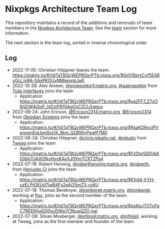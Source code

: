 # Nixpkgs Architecture Team Log

This repository maintains a record of the additions and removals of team members in the [Nixpkgs Architecture Team](https://github.com/nixpkgs-architecture). See the [team](https://github.com/nixpkgs-architecture#team) section for more information.

The next section is the team log, sorted in inverse chronological order

## Log

- 2022-11-05: Christian Höppner leaves the team: <https://matrix.to/#/!djTaTBQyWEPRQxrPTb:nixos.org/$Gr019zrsCvf5EA8vGjJ_ly8A-SAsPKOUyNMjwpnkJwE>
- 2022-10-28: Alex Ameen, [@growpotkin1:matrix.org](https://matrix.to/#/@growpotkin1:matrix.org), [@aakropotkin](https://github.com/aakropotkin) from [Tulip Interfaces](https://tulip.co/platform/analytics/) joins the team
  - Application <https://matrix.to/#/!djTaTBQyWEPRQxrPTb:nixos.org/$va2FF7_Z7xO8QDW4j2pP_htDzlFB15AgOyCZCLGgpco>
- 2022-08-24: John Ericson, [@Ericson2314:matrix.org](https://matrix.to/#/@Ericson2314:matrix.org), [@Ericson2314](https://github.com/Ericson2314) from [Obsidian Systems](https://obsidian.systems/) joins the team
  - Application: <https://matrix.to/#/!djTaTBQyWEPRQxrPTb:nixos.org/$RsaKD6vcjPVpnnpnEgLbmSoUX_9km_QQRWyPeqIP7M0>
- 2022-08-24: Christian Höppner, [@chris:mkaito.net](https://matrix.to/#/@chris:mkaito.net), [@mkaito](https://github.com/mkaito) from [Tweag](https://www.tweag.io/) joins the team
  - Application: <https://matrix.to/#/!djTaTBQyWEPRQxrPTb:nixos.org/$FzDIxhDDVbAtG6A7UAXGfkvHyxKAvXJfIXm7CXTZPs4>
- 2022-07-18: Robert Hensing, [@roberthensing:matrix.org](https://matrix.to/#/@roberthensing:matrix.org), [@roberth](https://github.com/roberth), from [Hercules CI](https://hercules-ci.com/) joins the team
  - Application: <https://matrix.to/#/!djTaTBQyWEPRQxrPTb:nixos.org/$61rd4-IrYH-uzELPtOEUd7iwB4Fs2eAi25mZ3-cjdlU>
- 2022-07-18: Thomas Bereknyei, [@tomberek:matrix.org](https://matrix.to/#/@tomberek:matrix.org), [@tomberek](https://github.com/tomberek), working at [flox](https://floxdev.com/), joins as the second member of the team.
  - Application: <https://matrix.to/#/!djTaTBQyWEPRQxrPTb:nixos.org/$po6qJTOToFaC7REEIHiu62I0gJDtKp7CfbupQZO-kaI>
- 2022-07-06: Silvan Mosberger, [@infinisil:matrix.org](https://matrix.to/#/@infinisil:matrix.org), [@infinisil](https://github.com/Infinisil/), working at Tweag, joins as the first member and founder of the team
